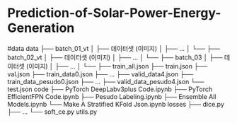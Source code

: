 # Prediction-of-Solar-Power-Energy-Generation

#data
    data
      ├── batch_01_vt
      │   ├── 데이터셋 (이미지)
      │   ├── ... 
      │   └── 
      ├── batch_02_vt
      │   ├── 데이터셋 (이미지)
      │   ├── ... 
      │   └── 
      ├── batch_03
      │   ├── 데이터셋 (이미지)
      │   ├── ...
      │   └── 
      ├── train_all.json
      ├── train.json
      ├── val.json
      ├── train_data0.json
      ├── ... 
      ├── valid_data4.json
      ├── train_data_pesudo0.json
      ├── ... 
      ├── valid_data_pesudo4.json
      └── test.json
code
  ├── PyTorch DeepLabv3plus Code.ipynb
  ├── PyTorch EfficientFPN Code.ipynb
  ├── Pesudo Labeling.ipynb
  ├── Ensemble All Models.ipynb
  └── Make A Stratified KFold Json.ipynb
losses
  ├── dice.py
  ├── ...
  └── soft_ce.py
utils.py 
